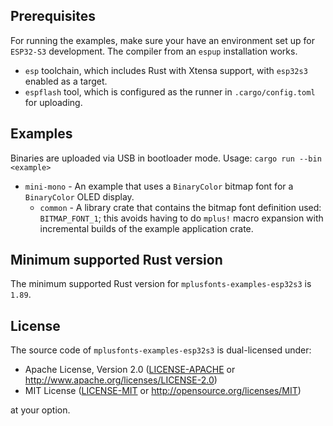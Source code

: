 ## Prerequisites

For running the examples, make sure your have an environment set up for `ESP32-S3` development. The
compiler from an `espup` installation works.

- `esp` toolchain, which includes Rust with Xtensa support, with `esp32s3` enabled as a target.
- `espflash` tool, which is configured as the runner in `.cargo/config.toml` for uploading.

## Examples

Binaries are uploaded via USB in bootloader mode. Usage: `cargo run --bin <example>`

- `mini-mono` - An example that uses a `BinaryColor` bitmap font for a `BinaryColor` OLED display.
  - `common` - A library crate that contains the bitmap font definition used: `BITMAP_FONT_1`; this
    avoids having to do `mplus!` macro expansion with incremental builds of the example application
    crate.

## Minimum supported Rust version

The minimum supported Rust version for `mplusfonts-examples-esp32s3` is `1.89`.

## License

The source code of `mplusfonts-examples-esp32s3` is dual-licensed under:

* Apache License, Version 2.0 ([LICENSE-APACHE] or <http://www.apache.org/licenses/LICENSE-2.0>)
* MIT License ([LICENSE-MIT] or <http://opensource.org/licenses/MIT>)

at your option.

[LICENSE-APACHE]: LICENSE-APACHE
[LICENSE-MIT]: LICENSE-MIT
